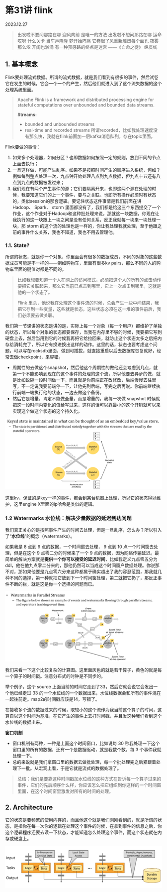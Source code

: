 # 第31讲 flink

2023.12.27

> 出发啦不要问那路在哪
> 迎风向前 是唯一的方法
> 出发啦不想问那路在哪
> 运命哎呀 什么关卡
> 当车声隆隆 梦开始阵痛
> 它卷起了风重新雕塑每个面孔
> 夜雾那么浓 开阔也汹涌
> 有一种预感路的终点是迷宫
> ——《亡命之徒》 纵贯线

## 1. 基本概念

Flink要处理流式数据。所谓的流式数据，就是我们看到有很多的事件，然后试卷它在发生的时候，它会一个一个的产生，然后他们就进入到了这个流失数据的这个处理系统里面。

> Apache Flink is a framework and distributed processing engine for stateful computations over unbounded and bounded data streams.
> 
> **Streams:**
> - bounded and unbounded streams
> - real-time and recorded streams 所谓recorded，比如我处理速度没有那么快，我就在flink前面加一层kafka消息队列，存在topic里面。

Flink要做的事情：
1. 如果多个处理器，如何分区？也即数据如何按照一定的规则，放到不同的节点上面去执行；
2. 一旦这样做，可能产生乱序。如果不是按照时间产生的顺序进入系统，何如？例如每到整点处理一次，九点钟开始处理八点到九点数据，但九点十五还有八点到九点的数据被发过来；
3. 我们现在有两个产生事件的源；它们要隔离开来，也即这两个源在处理的时候，我要知道它们的上一个事件，要与之关联。也即所有操作必须时有状态的，类似session的那套逻辑。要记住状态这件事情是我们前面在讲Hadoop、 Spark、 storm 里面都没有了，我们都是给这三个东西提交了一个作业，这个作业对于Hadoop和这种批处理来说，那就这一块数据，你现在让我执行的这一块跟上一块之间是没有任何关系，反正我就每一块来一块处理一块，那 storm 的这个流的处理也是一样的，你让我处理我就处理，至于他跟之前的事件什么关系，我也不知道，我也不用去管理他。

### 1.1. State?

所谓的状态，就是你一个对象，你里面会有很多的数据成员，不同的对象的这些数据成员可能是不一样的——例如购物车，里面有很多kv pairs，那么不同的人的购物车里面的键值对都是不同的。

> 比如我想要知道一个人在网上的访问模式，必须把这个人的所有的点击动作要把它关联起来，那么它当前已点击到哪里，它上一次点击到哪里，这就是他的一个状态了。
>
> Flink 里头，他说我在处理这个事件流的时候，总会产生一些中间结果，我把它存到一些变量，这些就是状态，这些状态必须在这一堆的事件前后，我们必须要去做关联。

我们第一节课讲的状态是讲的是，实际上每一个对象（每一个用户）都维护了单独的状态，所以每个对象的状态都要保存，当我在内存里不够的时候，我要把它写到硬盘上去，然后当用到它的时候我再把它给拉回来，就防止这个状态太多之后把内存给消耗完了，所以它有换进换出这样的动作。这里的话，状态也要考虑这个问题，可以写在rocksdb里面，做到可插拔，就直接重启以后去数据库恢复就好，经常去做checkpoint，来容错。

- 周期性的去做这个snapshot，然后他这个周期性的做他还会考虑到几点，就第一个不能影响到现在的这个事件的处理的这个流，所以他要去异步的做，就是比如说隔一段时间做一下，而且就是你前端正在改修改，后端慢慢去往里写，不一定说我要前端停一下，让他先到后端，写完之后再说。你前端继续执行前端一端执行他的状态，一边去做这个备份。
- 然后它是增量，肯定不能做全量，而是增量的，我每一次做 snapshot 时候就把这一段时间内变化的值给写过来，这样的话可以靠最小的这个开销就可以来实现这个做这个状态的这个持久化。


![](./res/status.png)

这里kv，保证的是key一样的事件，都会到某台机器上处理，所以它的状态得以维护，这里engine X里面的ip哈希是类似的逻辑。

### 1.2 Watermarks 水位线：解决少量数据的延迟到达问题

我们真正关心的是按照事件产生的时间去处理，但是一旦乱序，怎么办？所以引入了“**水位线**”的概念（watermarks）。

如果我是 8 点到 9 点的数据，一个时间窗去处理， 9 点到 10 点一个时间窗去处理，但是在这个 9 点零二分的时候来了一个 9 点的数据，因为网络传输延迟。最简单的解决方案就是**提供一个你可以接受的延迟时间**，比如我定义九点零五分为ddl，他在他九点零二分来的，那他仍然可以当成这个时间窗户数据处理。你说那不对，那如果他要是九点零六分来这种都属于确实超出了我的容忍范围，那我就几种不同的选择，第一种就把它放到下一个时间窗处理，第二就把它扔了，那反正事件不断的拦，就是这是你一个选择的问题而已。

![](./res/watermark.png)

我们来看一下这个比较复杂的计算图。这里面灰色的就是若干算子，黄色的就是每一个算子的时间戳。注意分布式的时钟是不同步的。

举个例子，这个 source 上面当前的时间它走到了33，然后它就会说它会发出一个他已经走过 33 的一个水位线的一个数据出来，水位线数据会和所有的事件混在一起往前走。map2的时间戳应该是14，写错了。

在接收多个流的数据过来的时候，取较小的这个流作为我当前这个算子的时间，这算自以这个时间为基准，在它产生的事件上去打时间戳，并且发这种我们看到这个水位线的数据出来。

**窗口机制**

- 窗口机制有两种，一种是上面这个时间窗口，比如说每 30 秒我处理一下这个窗口里的所有的数据，还有一个是数据驱动，就是我数个数，每 3 个事件我就处理一下。
- 总的来说就是我们拿窗口里的数据去做批处理，每一个批处理完之后紧跟着处理下一批。从宏观上看，于是它就是流式的数据处理了。

> 总结：我们是要靠这种时间戳加水位线的这种方式在告诉每一个算子过来的事件，它们的先后顺序什么样，你应该怎么把它组织到你这样的一个时间窗里面，在这个时间窗里激发对所有的时间的处理。

## 2. Architecture

它的状态是要频繁的使用内存的，而且他这个就是我们刚刚看到的，就是所谓的状态，是指你在每一次你的逻辑在处理这个事件的时候，在拿到事件的信息之后，你这个逻辑程序还要去读一下状态，才能知道怎么处理这个事件，而这个状态就在内存或硬盘上。

![](./res/in-memory.png)